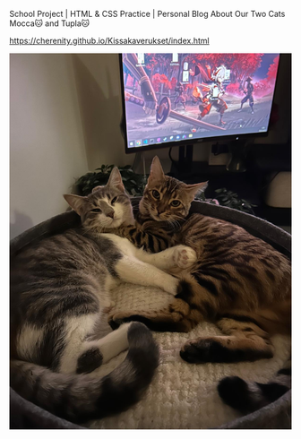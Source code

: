 School Project | HTML & CSS Practice | Personal Blog About Our Two Cats  Mocca🐱 and Tupla🐱

https://cherenity.github.io/Kissakaverukset/index.html


![alt text](picvid/1%20etusivu%20iso.jpeg)
